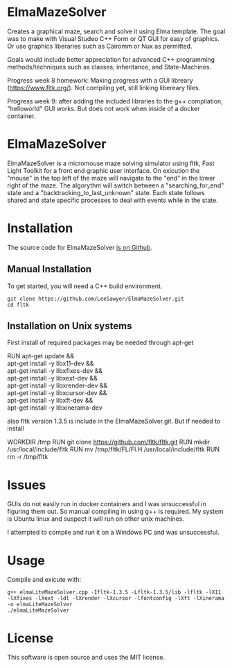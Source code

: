 # ElmaMazeSolver

Creates a graphical maze, search and solve it using Elma template. The goal was to make with Visual Studeo C++ Form or QT GUI for easy of graphics. Or use graphics liberaries such as Cairomm or Nux as permitted.

Goals would include better appreciation for advanced C++ programming methods/techniques such as classes, inheritance, and State-Machines.


Progress week 8 homework: Making progress with a GUI libreary (https://www.fltk.org/). Not compiling yet, still linking libereary files.

Progress week 9: after adding the included libraries to the g++ compilation, "helloworld" GUI works. But does not work when inside of a docker container.  


ElmaMazeSolver
===

ElmaMazeSolver is a micromouse maze solving simulator using fltk, Fast Light Toolkit for a front end graphic user interface. On exicution the "mouse" in the top left of the maze will navigate to the "end" in the lower right of the maze. The algorythm will switch between a "searching_for_end" state and a "backtracking_to_last_unknown" state. Each state follows shared and state specific processes to deal with events while in the state. 


Installation
===

The source code for ElmaMazeSolver [is on Github](https://github.com/LeeSawyer/ElmaMazeSolver).

Manual Installation
---

To get started, you will need a C++ build environment. 

    git clone https://github.com/LeeSawyer/ElmaMazeSolver.git
    cd fltk

Installation on Unix systems
---

First install of required packages may be needed through apt-get

RUN apt-get update && \
    apt-get install -y libx11-dev && \
    apt-get install -y libxfixes-dev && \
    apt-get install -y libxext-dev && \
    apt-get install -y libxrender-dev && \
    apt-get install -y libxcursor-dev && \
    apt-get install -y libxft-dev && \
    apt-get install -y libxinerama-dev

also fltk version 1.3.5 is include in the ElmaMazeSolver.git. But if needed to install

WORKDIR /tmp
RUN git clone https://github.com/fltk/fltk.git
RUN mkdir /usr/local/include/fltk
RUN mv /tmp/fltk/FL/Fl.H /usr/local/include/fltk
RUN rm -r /tmp/fltk


Issues
===

GUIs do not easily run in docker containers and I was unsuccessful in figuring them out. So manual compiling in using g++ is required. My system is Ubuntu linux and suspect it will run on other unix machines. 

I attempted to compile and run it on a Windows PC and was unsuccessful.


Usage
===

Compile and exicute with: 

    g++ elmaLiteMazeSolver.cpp -Ifltk-1.3.5 -Lfltk-1.3.5/lib -lfltk -lX11 -lXfixes -lXext -ldl -lXrender -lXcursor -lfontconfig -lXft -lXinerama -o elmaLiteMazeSolver
    ./elmaLiteMazeSolver




License
===

This software is open source and uses the MIT license. 
